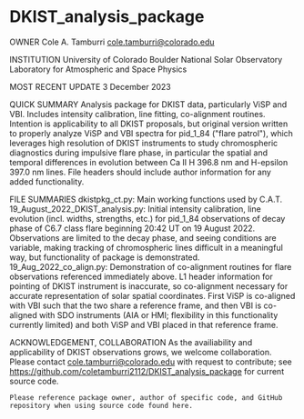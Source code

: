 # DKIST_analysis_package

OWNER
    Cole A. Tamburri
    cole.tamburri@colorado.edu
    
INSTITUTION
    University of Colorado Boulder
    National Solar Observatory
    Laboratory for Atmospheric and Space Physics
    
MOST RECENT UPDATE
    3 December 2023
    
QUICK SUMMARY
    Analysis package for DKIST data, particularly ViSP and VBI.  Includes
    intensity calibration, line fitting, co-alignment routines.  Intention is 
    applicability to all DKIST proposals, but original version written to 
    properly analyze ViSP and VBI spectra for pid_1_84 ("flare patrol"), which
    leverages high resolution of DKIST instruments to study chromospheric 
    diagnostics during impulsive flare phase, in particular the spatial and
    temporal differences in evolution between Ca II H 396.8 nm and H-epsilon
    397.0 nm lines. File headers should include author information for any
    added functionality.
    
FILE SUMMARIES
    dkistpkg_ct.py: Main working functions used by C.A.T.
    19_August_2022_DKIST_analysis.py: Initial intensity calibration, line 
        evolution (incl. widths, strengths, etc.) for pid_1_84 observations of
        decay phase of C6.7 class flare beginning 20:42 UT on 19 August 2022.
        Observations are limited to the decay phase, and seeing conditions
        are variable, making tracking of chromospheric lines difficult in a
        meaningful way, but functionality of package is demonstrated.
    19_Aug_2022_co_align.py: Demonstration of co-alignment routines for flare
        observations referenced immediately above.  L1 header information for
        pointing of DKIST instrument is inaccurate, so co-alignment necessary
        for accurate representation of solar spatial coordinates.  First ViSP 
        is co-aligned with VBI such that the two share a reference frame, and 
        then VBI is co-aligned with SDO instruments (AIA or HMI; flexibility in
        this functionality currently limited) and both ViSP and VBI placed in
        that reference frame.
        
ACKNOWLEDGEMENT, COLLABORATION
    As the availiability and applicability of DKIST observations grows, we 
    welcome collaboration.  Please contact cole.tamburri@colorado.edu with 
    request to contribute; see https://github.com/coletamburri2112/DKIST_analysis_package
    for current source code.
    
    Please reference package owner, author of specific code, and GitHub 
    repository when using source code found here.
